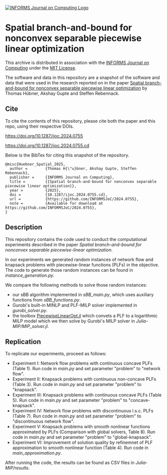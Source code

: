 [![INFORMS Journal on Computing Logo](https://INFORMSJoC.github.io/logos/INFORMS_Journal_on_Computing_Header.jpg)](https://pubsonline.informs.org/journal/ijoc)

# Spatial branch-and-bound for nonconvex separable piecewise linear optimization

This archive is distributed in association with the [INFORMS Journal on
Computing](https://pubsonline.informs.org/journal/ijoc) under the [MIT License](LICENSE).

The software and data in this repository are a snapshot of the software and data
that were used in the research reported on in the paper 
[Spatial branch-and-bound for nonconvex separable piecewise linear optimization](https://doi.org/10.1287/ijoc.2024.0755) by Thomas Hübner, Akshay Gupte and Steffen Rebennack. 


## Cite

To cite the contents of this repository, please cite both the paper and this repo, using their respective DOIs.

https://doi.org/10.1287/ijoc.2024.0755

https://doi.org/10.1287/ijoc.2024.0755.cd

Below is the BibTex for citing this snapshot of the repository.

```
@misc{Huebner_Spatial_2025,
  author =        {Thomas H{\"u}bner, Akshay Gupte, Steffen Rebennack},
  publisher =     {INFORMS Journal on Computing},
  title =         {{Spatial branch-and-bound for nonconvex separable piecewise linear optimization}},
  year =          {2025},
  doi =           {10.1287/ijoc.2024.0755.cd},
  url =           {https://github.com/INFORMSJoC/2024.0755},
  note =          {Available for download at https://github.com/INFORMSJoC/2024.0755},
}  
```

## Description

This repository contains the code used to conduct the computational experiments described in the paper *Spatial branch-and-bound for nonconvex separable piecewise-linear optimization*.

In our experiments we generated random instances of network flow and knapsack problems with piecewise-linear functions (PLFs) in the objective. The code to generate those random instances can be found in *instance_generation.py*. 

We compare the following methods to solve those random instances:
 - our sBB algorithm implemented in *sBB_main.py*, which uses auxiliary functions from *sBB_functions.py*.
 - Gurobi's built-in MINLP and PLF-MILP solver implemented in *gurobi_solver.py*.
 - the toolbox [PiecewiseLinearOpt.jl](https://github.com/jump-dev/PiecewiseLinearOpt.jl) which convets a PLF to a logarithmic MILP model which we then solve by Gurobi's MILP solver in *Julia-MIP/MIP_solver.jl*.


## Replication



To replicate our experiments, proceed as follows:
- Experiment I: Network flow problems with continuous concave PLFs (Table 1). Run code in *main.py* and set parameter "problem" to "network flow".
- Experiment II: Knapsack problems with continuous non-concave PLFs (Table 3).  Run code in *main.py* and set parameter "problem" to "knapsack".
- Experiment III: Knapsack problems with continuous concave PLFs (Table 5). Run code in *main.py* and set parameter "problem" to "concave-knapsack".
- Experiment IV: Network flow problems with discontinuous l.s.c. PLFs (Table 7). Run code in *main.py* and set parameter "problem" to "discontinuous network flow".
- Experiment V: Knapsack problems with smooth nonlinear functions approximated by PLFs (Comparison with global solvers, Table 8). Run code in *main.py* and set parameter "problem" to "global-knapsack".
- Experiment VI: Improvement of solution quality by refinemnet of PLF approximation to smooth nonlinear function (Table 4). Run code in *main_approximation.py*.

After running the code, the results can be found as CSV files in *Julia-MIP/results*. 




